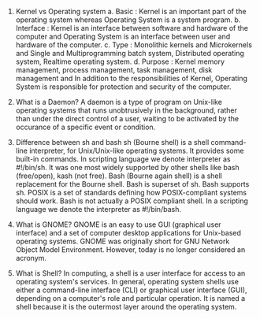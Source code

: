 1. Kernel vs Operating system
 a. Basic : Kernel is an important part of the operating system whereas	Operating System is a system program.
 b. Interface : Kernel is an interface between software and hardware of the computer and Operating System is an interface between user and hardware of the computer.
 c. Type : Monolithic kernels and Microkernels and Single and Multiprogramming batch system, Distributed operating system, Realtime operating system.
 d. Purpose : Kernel memory management, process management, task management, disk management and	In addition to the responsibilities of Kernel, Operating System is responsible for protection and security of the computer.
 
2. What is a Daemon?
 A daemon is a type of program on Unix-like operating systems that runs unobtrusively in the background, rather than under the direct control of a user, waiting to be activated by the occurance of a specific event or condition.
 
3. Difference between sh and bash
 sh (Bourne shell) is a shell command-line interpreter, for Unix/Unix-like operating systems. It provides some built-in commands. In scripting language we denote interpreter as #!/bin/sh. It was one most widely supported by other shells like bash (free/open), kash (not free).
 Bash (Bourne again shell) is a shell replacement for the Bourne shell. Bash is superset of sh. Bash supports sh. POSIX is a set of standards defining how POSIX-compliant systems should work. Bash is not actually a POSIX compliant shell. In a scripting language we denote the interpreter as #!/bin/bash.

4. What is GNOME?
 GNOME is an easy to use GUI (graphical user interface) and a set of computer desktop applications for Unix-based operating systems.
 GNOME was originally short for GNU Network Object Model Environment. However, today is no longer considered an acronym.

5. What is Shell?
 In computing, a shell is a user interface for access to an operating system's services. In general, operating system shells use either a command-line interface (CLI) or graphical user interface (GUI), depending on a computer's role and particular operation. It is named a shell because it is the outermost layer around the operating system.
 
